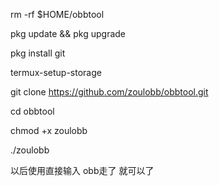 rm -rf $HOME/obbtool

pkg update && pkg upgrade

pkg install git

termux-setup-storage

git clone https://github.com/zoulobb/obbtool.git

cd obbtool

chmod +x zoulobb

./zoulobb

以后使用直接输入 obb走了 就可以了